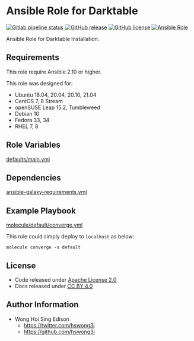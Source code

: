 # Ansible Role for Darktable

[![Gitlab pipeline status](https://img.shields.io/gitlab/pipeline/alvistack/ansible-role-darktable/master)](https://gitlab.com/alvistack/ansible-role-darktable/-/pipelines)
[![GitHub release](https://img.shields.io/github/release/alvistack/ansible-role-darktable.svg)](https://github.com/alvistack/ansible-role-darktable/releases)
[![GitHub license](https://img.shields.io/github/license/alvistack/ansible-role-darktable.svg)](https://github.com/alvistack/ansible-role-darktable/blob/master/LICENSE)
[![Ansible Role](https://img.shields.io/badge/galaxy-alvistack.darktable-blue.svg)](https://galaxy.ansible.com/alvistack/darktable)

Ansible Role for Darktable Installation.

## Requirements

This role require Ansible 2.10 or higher.

This role was designed for:

  - Ubuntu 18.04, 20.04, 20.10, 21.04
  - CentOS 7, 8 Stream
  - openSUSE Leap 15.2, Tumbleweed
  - Debian 10
  - Fedora 33, 34
  - RHEL 7, 8

## Role Variables

[defaults/main.yml](defaults/main.yml)

## Dependencies

[ansible-galaxy-requirements.yml](ansible-galaxy-requirements.yml)

## Example Playbook

[molecule/default/converge.yml](molecule/default/converge.yml)

This role could simply deploy to `localhost` as below:

    molecule converge -s default

## License

  - Code released under [Apache License 2.0](LICENSE)
  - Docs released under [CC BY 4.0](http://creativecommons.org/licenses/by/4.0/)

## Author Information

  - Wong Hoi Sing Edison
      - <https://twitter.com/hswong3i>
      - <https://github.com/hswong3i>
